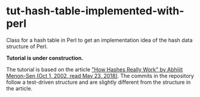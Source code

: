 # tut-hash-table-implemented-with-perl
Class for a hash table in Perl to get an implementation idea of the hash data structure of Perl.

**Tutorial is under construction.**

The tutorial is based on the article ["How Hashes Really Work" by Abhijit Menon-Sen (Oct 1, 2002, read May 23, 2018)](https://www.perl.com/pub/2002/10/01/hashes.html/).
The commits in the repository follow a test-driven structure and are slightly different from the structure in the article.

